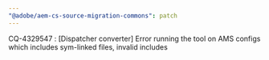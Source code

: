 ```yaml
---
"@adobe/aem-cs-source-migration-commons": patch
---
```


CQ-4329547 : [Dispatcher converter] Error running the tool on AMS configs which includes sym-linked files, invalid includes
